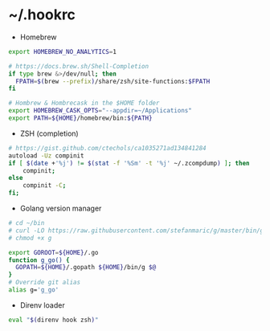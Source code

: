 # ~/.hookrc

- Homebrew

```sh
export HOMEBREW_NO_ANALYTICS=1

# https://docs.brew.sh/Shell-Completion
if type brew &>/dev/null; then
  FPATH=$(brew --prefix)/share/zsh/site-functions:$FPATH
fi

# Hombrew & Hombrecask in the $HOME folder
export HOMEBREW_CASK_OPTS="--appdir=~/Applications"
export PATH=${HOME}/homebrew/bin:${PATH}
```

- ZSH (completion)

```sh
# https://gist.github.com/ctechols/ca1035271ad134841284
autoload -Uz compinit
if [ $(date +'%j') != $(stat -f '%Sm' -t '%j' ~/.zcompdump) ]; then
    compinit;
else
    compinit -C;
fi;
```

- Golang version manager

```sh
# cd ~/bin
# curl -LO https://raw.githubusercontent.com/stefanmaric/g/master/bin/g
# chmod +x g

export GOROOT=${HOME}/.go
function g_go() {
  GOPATH=${HOME}/.gopath ${HOME}/bin/g $@
}
# Override git alias
alias g='g_go'
```

- Direnv loader

```sh
eval "$(direnv hook zsh)"
```
